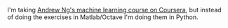 I'm taking [Andrew Ng's machine learning course on Coursera](https://www.coursera.org/learn/machine-learning), but instead of doing the exercises in Matlab/Octave I'm doing them in Python.